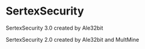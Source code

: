 SertexSecurity
==============
SertexSecurity 3.0 created by Ale32bit

SertexSecurity 2.0 created by Ale32bit and MultMine
